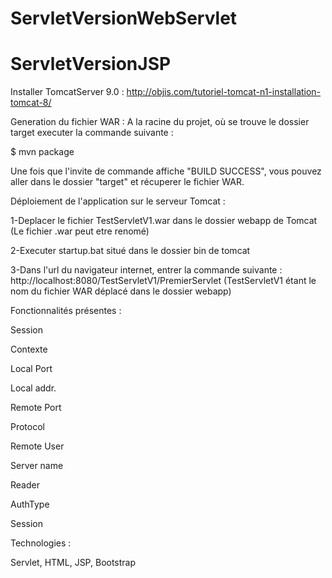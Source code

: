 # ServletVersionWebServlet

# ServletVersionJSP

Installer TomcatServer 9.0 : http://objis.com/tutoriel-tomcat-n1-installation-tomcat-8/

Generation du fichier WAR :
A la racine du projet, où se trouve le dossier target executer la commande suivante :

$ mvn package

Une fois que l'invite de commande affiche "BUILD SUCCESS", vous pouvez aller dans le dossier "target" et récuperer le fichier WAR.

Déploiement de l'application sur le serveur Tomcat : 

1-Deplacer le fichier TestServletV1.war dans le dossier webapp de Tomcat (Le fichier .war peut etre renomé)

2-Executer startup.bat situé dans le dossier bin de tomcat 

3-Dans l'url du navigateur internet, entrer la commande suivante : http://localhost:8080/TestServletV1/PremierServlet (TestServletV1 étant le nom du fichier WAR déplacé dans le dossier webapp)

Fonctionnalités présentes :

Session

Contexte

Local Port

Local addr.

Remote Port

Protocol

Remote User

Server name

Reader

AuthType

Session

Technologies :

Servlet, HTML, JSP, Bootstrap



